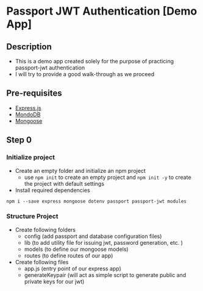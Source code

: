 # Passport JWT Authentication [Demo App]
## Description
- This is a demo app created solely for the purpose of practicing passport-jwt authentication
- I will try to provide a good walk-through as we proceed

## Pre-requisites
- [Express.js](https://expressjs.com/en/starter/hello-world.html)
- [MondoDB](https://www.mongodb.com/docs/manual/tutorial/getting-started/)
- [Mongoose](https://mongoosejs.com/docs/index.html)

## Step 0
### Initialize project
- Create an empty folder and initialize an npm project
    - use `npm init` to create an empty project and `npm init -y` to create the project with default settings
- Install required dependencies
```
npm i --save express mongoose dotenv passport passport-jwt modules
```
### Structure Project
- Create following folders
    - config (add passport and database configuration files)
    - lib (to add utility file for issuing jwt, password generation, etc. )
    - models (to define our mongoose models)
    - routes (to define routes of our app)
- Create following files
    - app.js (entry point of our express app)
    - generateKeypair (will act as simple script to generate public and private keys for our jwt)